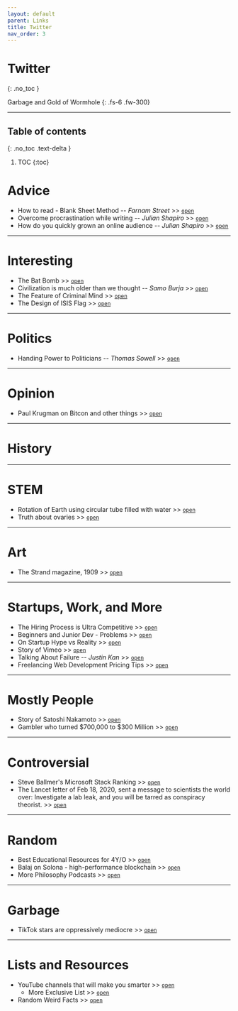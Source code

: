 ```yaml
---
layout: default
parent: Links
title: Twitter
nav_order: 3
---
```


# Twitter
{: .no_toc }

Garbage and Gold of Wormhole
{: .fs-6 .fw-300}

---

## Table of contents
{: .no_toc .text-delta }

1. TOC
{:toc}

# Advice

- How to read - Blank Sheet Method -- *Farnam Street* >> [`open`](https://twitter.com/farnamstreet/status/1347173210748551176)
- Overcome procrastination while writing -- *Julian Shapiro* >> [`open`](https://twitter.com/Julian/status/1390744754065977348?s=20)
- How do you quickly grown an online audience -- *Julian Shapiro* >> [`open`](https://twitter.com/Julian/status/1396901044429496329)

---

# Interesting

- The Bat Bomb >> [`open`](https://twitter.com/RealTimeWWII/status/1393683489514565638)
- Civilization is much older than we thought -- *Samo Burja* >> [`open`](https://twitter.com/SamoBurja/status/1394338354590846982?s=08)
- The Feature of Criminal Mind >> [`open`](https://twitter.com/robkhenderson/status/1393442484668309504?s=08)
- The Design of ISIS Flag >> [`open`](https://twitter.com/a_el_shamsy/status/1395874364436910084?s=08)

---

# Politics

- Handing Power to Politicians -- *Thomas Sowell* >> [`open`](https://twitter.com/ThomasSowell/status/1394651978513281030?s=08)

---

# Opinion

- Paul Krugman on Bitcon and other things >> [`open`](https://twitter.com/paulkrugman/status/1395541758197567490?s=08)

---

# History


---

# STEM

- Rotation of Earth using circular tube filled with water >> [`open`](https://twitter.com/fermatslibrary/status/1394659048197435398?s=08)
- Truth about ovaries >> [`open`](https://twitter.com/Not_CharLatte/status/1399171712361639936?s=08)

---

# Art

- The Strand magazine, 1909 >> [`open`](https://twitter.com/yesterdaysprint/status/1395558952713166848?s=20)

---

# Startups, Work, and More

- The Hiring Process is Ultra Competitive >> [`open`](https://twitter.com/SahilBloom/status/1399375061111382022?s=08)
- Beginners and Junior Dev - Problems >> [`open`](https://twitter.com/giltayar/status/1398846127882002432?s=08)
- On Startup Hype vs Reality >> [`open`](https://twitter.com/GergelyOrosz/status/1398730233369464836?s=08)
- Story of Vimeo >> [`open`](https://twitter.com/ankithharathi/status/1397369781335076864?s=08)
- Talking About Failure -- *Justin Kan* >> [`open`](https://twitter.com/justinkan/status/1397730747398557696?s=08)
- Freelancing Web Development Pricing Tips >> [`open`](https://twitter.com/study_web_dev/status/1400426689931485185?s=08)

---

# Mostly People

- Story of Satoshi Nakamoto >> [`open`](https://twitter.com/mohitmamoria/status/1397631874630041600)
- Gambler who turned $700,000 to $300 Million >> [`open`](https://twitter.com/JoePompliano/status/1400245761854652417)

---

# Controversial

- Steve Ballmer's Microsoft Stack Ranking >> [`open`](https://twitter.com/TrungTPhan/status/1394654146599522306?s=08)
- The Lancet letter of Feb 18, 2020, sent a message to scientists the world over: Investigate a lab leak, and you will be tarred as conspiracy theorist. >> [`open`](https://twitter.com/alexandrosM/status/1401813071635501056)

---

# Random

- Best Educational Resources for 4Y/O >> [`open`](https://twitter.com/awilkinson/status/1392219056246124545)
- Balaj on Solona -  high-performance blockchain >> [`open`](https://twitter.com/balajis/status/1394782976978800643)
- More Philosophy Podcasts >> [`open`](https://twitter.com/philosophybites/status/1396147129769512963)

---

# Garbage

- TikTok stars are oppressively mediocre >> [`open`](https://twitter.com/rebexxxxa/status/1394646669808046085?s=08)

---

# Lists and Resources

- YouTube channels that will make you smarter >> [`open`](https://twitter.com/athrvakhrbde/status/1396342670134439947)
	- More Exclusive List >> [`open`](https://twitter.com/thephysicsgirl/status/1396534255857979393)
- Random Weird Facts >> [`open`](https://twitter.com/sarah_edo/status/1400201432507244544)
